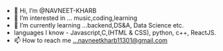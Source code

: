 - 👋 Hi, I’m @NAVNEET-KHARB
- 👀 I’m interested in ... music,coding,learning
- 🌱 I’m currently learning ...backend,DS&A, Data Science etc.
- languages I know - Javascript,C,(HTML & CSS), python, c++, ReactJS.
- 📫 How to reach me ...navneetkharb11301@gmail.com

<!---
NAVNEET-KHARB/NAVNEET-KHARB is a ✨ special ✨ repository because its `README.md` (this file) appears on your GitHub profile.
You can click the Preview link to take a look at your changes.
--->
